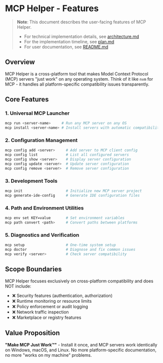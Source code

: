 # MCP Helper - Features

> **Note**: This document describes the user-facing features of MCP Helper.
> - For technical implementation details, see [architecture.md](architecture.md)
> - For the implementation timeline, see [plan.md](plan.md)
> - For user documentation, see [README.md](../README.md)

## Overview

MCP Helper is a cross-platform tool that makes Model Context Protocol (MCP) servers "just work" on any operating system. Think of it like `nvm` for MCP - it handles all platform-specific compatibility issues transparently.

## Core Features

### 1. Universal MCP Launcher

```bash
mcp run <server-name>     # Run any MCP server on any OS
mcp install <server-name> # Install servers with automatic compatibility
```

### 2. Configuration Management

```bash
mcp config add <server>     # Add server to MCP client config
mcp config list             # List all configured servers
mcp config show <server>    # Display server configuration
mcp config update <server>  # Update server configuration
mcp config remove <server>  # Remove server configuration
```

### 3. Development Tools

```bash
mcp init                    # Initialize new MCP server project
mcp generate-ide-config     # Generate IDE configuration files
```

### 4. Path and Environment Utilities

```bash
mcp env set KEY=value       # Set environment variables
mcp path convert <path>     # Convert paths between platforms
```

### 5. Diagnostics and Verification

```bash
mcp setup                   # One-time system setup
mcp doctor                  # Diagnose and fix common issues
mcp verify <server>         # Check server compatibility
```

## Scope Boundaries

MCP Helper focuses exclusively on cross-platform compatibility and does NOT include:

- ❌ Security features (authentication, authorization)
- ❌ Runtime monitoring or resource limits
- ❌ Policy enforcement or audit logging
- ❌ Network traffic inspection
- ❌ Marketplace or registry features

## Value Proposition

**"Make MCP Just Work™"** - Install it once, and MCP servers work identically on Windows, macOS, and Linux. No more platform-specific documentation, no more "works on my machine" problems.